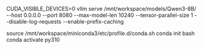 CUDA_VISIBLE_DEVICES=0 vllm serve /mnt/workspace/models/Qwen3-8B/     --host 0.0.0.0     --port 8080     --max-model-len 10240     --tensor-parallel-size 1     --disable-log-requests    --enable-prefix-caching



source /mnt/workspace/miniconda3/etc/profile.d/conda.sh
conda init bash
conda activate py310